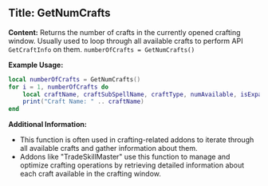 ## Title: GetNumCrafts

**Content:**
Returns the number of crafts in the currently opened crafting window. Usually used to loop through all available crafts to perform API `GetCraftInfo` on them.
`numberOfCrafts = GetNumCrafts()`

**Example Usage:**
```lua
local numberOfCrafts = GetNumCrafts()
for i = 1, numberOfCrafts do
    local craftName, craftSubSpellName, craftType, numAvailable, isExpanded, trainingPointCost, requiredLevel = GetCraftInfo(i)
    print("Craft Name: " .. craftName)
end
```

**Additional Information:**
- This function is often used in crafting-related addons to iterate through all available crafts and gather information about them.
- Addons like "TradeSkillMaster" use this function to manage and optimize crafting operations by retrieving detailed information about each craft available in the crafting window.
